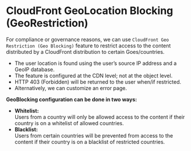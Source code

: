 # CloudFront GeoLocation Blocking (GeoRestriction)

For compliance or governance reasons, we can use `CloudFront Geo Restriction (Geo Blocking)` feature to restrict access to the content distributed by a CloudFront distribution to certain Goes/countries.

- The user location is found using the user’s source IP address and a GeoIP database.
- The feature is configured at the CDN level; not at the object level.
- HTTP 403 (Forbidden) will be returned to the user when/if restricted.
- Alternatively, we can customize an error page.

**GeoBlocking configuration can be done in two ways:**

- **Whitelist:**  
  Users from a country will only be allowed access to the content if their country is on a whitelist of allowed countries.
- **Blacklist:**  
  Users from certain countries will be prevented from access to the content if their country is on a blacklist of restricted countries.
